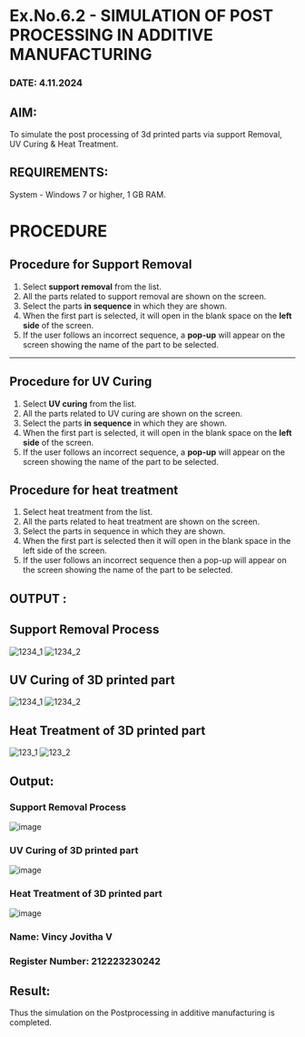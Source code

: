 # Ex.No.6.2 - SIMULATION OF POST PROCESSING IN ADDITIVE MANUFACTURING

### DATE: 4.11.2024

## AIM: 
  To simulate the post processing of 3d printed parts via support Removal, UV Curing & Heat Treatment.

## REQUIREMENTS:
  System - Windows 7 or higher, 1 GB RAM.

# PROCEDURE

## Procedure for Support Removal
1. Select **support removal** from the list.
2. All the parts related to support removal are shown on the screen.
3. Select the parts **in sequence** in which they are shown.
4. When the first part is selected, it will open in the blank space on the **left side** of the screen.
5. If the user follows an incorrect sequence, a **pop-up** will appear on the screen showing the name of the part to be selected.

---

## Procedure for UV Curing
1. Select **UV curing** from the list.
2. All the parts related to UV curing are shown on the screen.
3. Select the parts **in sequence** in which they are shown.
4. When the first part is selected, it will open in the blank space on the **left side** of the screen.
5. If the user follows an incorrect sequence, a **pop-up** will appear on the screen showing the name of the part to be selected.

## Procedure for heat treatment
1.	Select heat treatment from the list.
2.	All the parts related to heat treatment are shown on the screen.
3.	Select the parts in sequence in which they are shown.
4.	When the first part is selected then it will open in the blank space in the left side of the screen.
5.	If the user follows an incorrect sequence then a pop-up will appear on the screen showing the name of the part to be selected.

## OUTPUT :

## Support Removal Process
![1234_1](https://github.com/Sellakumar1987/Ex.No.9---SIMULATION-OF-POST--PROCESSING-IN-ADDITIVE-MANUFACTURING/assets/113594316/772fb2a3-62b2-4654-8777-d06c89da300e)
![1234_2](https://github.com/Sellakumar1987/Ex.No.9---SIMULATION-OF-POST--PROCESSING-IN-ADDITIVE-MANUFACTURING/assets/113594316/54ddd8f1-cf4e-4812-9573-129f16839b59)

## UV Curing of 3D printed part
![1234_1](https://github.com/Sellakumar1987/Ex.No.9---SIMULATION-OF-POST--PROCESSING-IN-ADDITIVE-MANUFACTURING/assets/113594316/b8aaa899-f319-4192-9dd7-126717137bfd)
![1234_2](https://github.com/Sellakumar1987/Ex.No.9---SIMULATION-OF-POST--PROCESSING-IN-ADDITIVE-MANUFACTURING/assets/113594316/5fa69c3d-4e61-4226-b2ad-b0765c0cd498)

## Heat Treatment of 3D printed part
![123_1](https://github.com/Sellakumar1987/Ex.No.9---SIMULATION-OF-POST--PROCESSING-IN-ADDITIVE-MANUFACTURING/assets/113594316/22c2fbe1-2159-46bf-b6aa-d7704484aa8a)
![123_2](https://github.com/Sellakumar1987/Ex.No.9---SIMULATION-OF-POST--PROCESSING-IN-ADDITIVE-MANUFACTURING/assets/113594316/2801d001-e6cd-4b6c-9d5f-712067d3bc3c)

## Output:
### Support Removal Process
![image](https://github.com/user-attachments/assets/659f5f58-d730-422d-852a-750d75d23d2d)
### UV Curing of 3D printed part
![image](https://github.com/user-attachments/assets/7ba47f4f-ff39-4672-ac36-0234428c7f4f)
### Heat Treatment of 3D printed part
![image](https://github.com/user-attachments/assets/8e5cac3e-3b20-47b7-9531-ac6bfd06df11)

### Name: Vincy Jovitha V
### Register Number: 212223230242

## Result: 
  Thus the simulation on the Postprocessing in additive manufacturing is completed.
